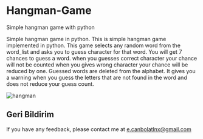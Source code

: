 # Hangman-Game
Simple hangman game with python

Simple hangman game in python. This is simple hangman game implemented in python. This game selects any random word from the word_list and asks you to guess character for that word. You will get 7 chances to guess a word. when you guesses correct character your chance will not be counted when you gives wrong character your chance will be reduced by one. Guessed words are deleted from the alphabet. It gives you a warning when you guess the letters that are not found in the word and does not reduce your guess count.

![hangman](https://github.com/efecnblt/Hangman-Game/blob/main/hangman.gif?raw=true)

## Geri Bildirim

If you have any feedback, please contact me at e.canbolatlnx@gmail.com
